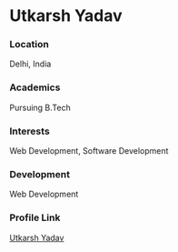 # Utkarsh Yadav

### Location

Delhi, India

### Academics

Pursuing B.Tech

### Interests

Web Development, Software Development

### Development

Web Development

### Profile Link

[Utkarsh Yadav](http://github.com/uky222)
